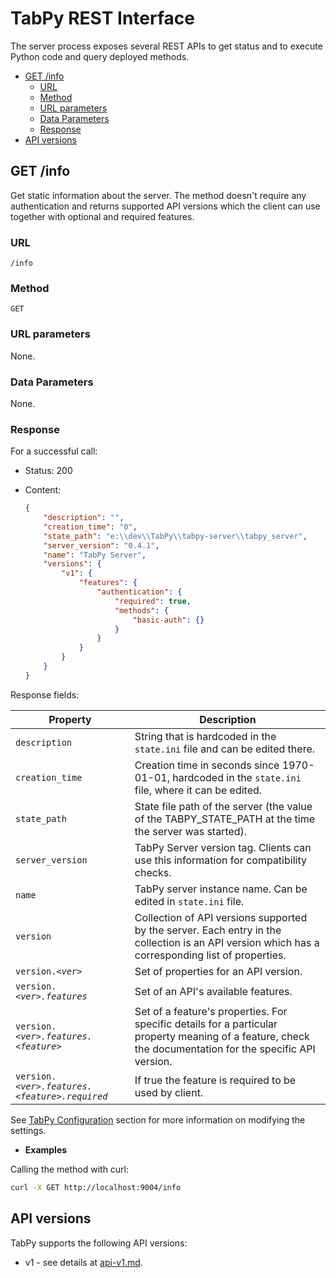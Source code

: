 # TabPy REST Interface

The server process exposes several REST APIs to get status and to execute
Python code and query deployed methods.

<!-- markdownlint-disable MD004 -->

<!-- toc -->

- [GET /info](#get-info)
  * [URL](#url)
  * [Method](#method)
  * [URL parameters](#url-parameters)
  * [Data Parameters](#data-parameters)
  * [Response](#response)
- [API versions](#api-versions)

<!-- tocstop -->

<!-- markdownlint-enable MD004 -->

## GET /info

Get static information about the server. The method doesn't require any
authentication and returns supported API versions which the client can use
together with optional and required features.

### URL

```HTTP
/info
```

### Method

```HTTP
GET
```

### URL parameters

None.

### Data Parameters

None.

### Response

For a successful call:

- Status: 200
- Content:

  ```json
  {
      "description": "",
      "creation_time": "0",
      "state_path": "e:\\dev\\TabPy\\tabpy-server\\tabpy_server",
      "server_version": "0.4.1",
      "name": "TabPy Server",
      "versions": {
          "v1": {
              "features": {
                  "authentication": {
                      "required": true,
                      "methods": {
                          "basic-auth": {}
                      }
                  }
              }
          }
      }
  }
  ```

Response fields:

<!-- markdownlint-disable MD013 -->

Property | Description
--- | ---
`description` | String that is hardcoded in the `state.ini` file and can be edited there.
`creation_time` |  Creation time in seconds since 1970-01-01, hardcoded in the `state.ini` file, where it can be edited.
`state_path` | State file path of the server (the value of the TABPY_STATE_PATH at the time the server was started).
`server_version` | TabPy Server version tag. Clients can use this information for compatibility checks.
`name` | TabPy server instance name. Can be edited in `state.ini` file.
`version` | Collection of API versions supported by the server. Each entry in the collection is an API version which has a corresponding list of properties.
`version.`*`<ver>`* | Set of properties for an API version.
`version.`*`<ver>.features`* | Set of an API's available features.
`version.`*`<ver>.features.<feature>`* | Set of a feature's properties. For specific details for a particular property meaning of a feature, check the documentation for the specific API version.
`version.`*`<ver>.features.<feature>.required`* | If true the feature is required to be used by client.

<!-- markdownlint-enable MD013 -->

See [TabPy Configuration](#tabpy-configuration) section for more information
on modifying the settings.

- **Examples**

Calling the method with curl:

```bash
curl -X GET http://localhost:9004/info
```

## API versions

TabPy supports the following API versions:

- v1 - see details at [api-v1.md](api-v1.md).
